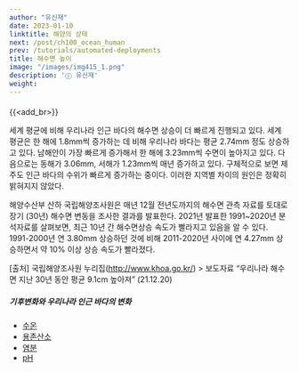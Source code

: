 ```yaml
---
author: "유신재"
date: 2023-01-10
linktitle: 해양의 상태
next: /post/ch100_ocean_human
prev: /tutorials/automated-deployments
title: 해수면 높이
image: "/images/img415_1.png"
description: 'ⓒ 유신재'
weight:
---
```


####
{{<add_br>}}

세계 평균에 비해 우리나라 인근 바다의 해수면 상승이 더 빠르게 진행되고 있다. 세계 평균은 한 해에 1.8mm씩 증가하는 데 비해 우리나라 바다는 평균 2.74mm 정도 상승하고 있다. 남해안이 가장 빠르게 증가해서 한 해에 3.23mm씩 수면이 높아지고 있다. 다음으로는 동해가 3.06mm, 서해가 1.23mm씩 매년 증가하고 있다. 구체적으로 보면 제주도 인근 바다의 수위가 빠르게 증가하는 중이다. 이러한 지역별 차이의 원인은 정확히 밝혀지지 않았다. 

해양수산부 산하 국립해양조사원은 매년 12월 전년도까지의 해수면 관측 자료를 토대로 장기 (30년) 해수면 변동을 조사한 결과를 발표한다. 2021년 발표한 1991~2020년 분석자료를 살펴보면, 최근 10년 간 해수면상승 속도가 빨라지고 있음을 알 수 있다. 1991-2000년 연 3.80mm 상승하던 것에 비해 2011-2020년 사이에 연 4.27mm 상승하면서 약 10% 이상 상승 속도가 빨라졌다.


[출처]
국립해양조사원 누리집(http://www.khoa.go.kr/) > 보도자료 “우리나라 해수면 지난 30년 동안 평균 9.1cm 높아져” (21.12.20)


##### 기후변화와 우리나라 인근 바다의 변화
- [수온]()
- [용존산소]()
- [염분]()
- [pH]()